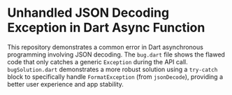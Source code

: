 # Unhandled JSON Decoding Exception in Dart Async Function

This repository demonstrates a common error in Dart asynchronous programming involving JSON decoding. The `bug.dart` file shows the flawed code that only catches a generic `Exception` during the API call.  `bugSolution.dart` demonstrates a more robust solution using a `try-catch` block to specifically handle `FormatException` (from `jsonDecode`), providing a better user experience and app stability.